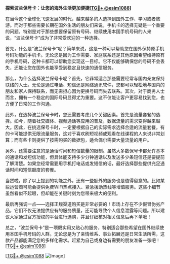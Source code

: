**探索波兰保号卡：让您的海外生活更加便捷[[TG💪+ @esim1088](https://t.me/s/esim1088)]**

在当今这个全球化飞速发展的时代，越来越多的人选择到国外工作、学习或者旅游。而对于那些需要长期在国外生活的朋友们来说，手机卡的选择无疑是一个重要的问题。特别是对于那些想要保留原有号码、继续使用本国手机号码的人来说，“波兰保号卡”成为了非常受欢迎的一种选择。

首先，什么是“波兰保号卡”呢？简单来说，这是一种可以帮助您在国外保持原手机号码功能的手机卡。无论您是因为工作需要、家庭联系还是其他原因希望维持原有的手机号码，这种卡都可以帮助您实现这一目标。它不仅能够确保您的号码不会丢失，还能让您在国外也能享受到稳定且快速的通信服务。

那么，为什么选择波兰保号卡呢？首先，它非常适合那些需要经常与国内亲友保持联络的人士。无论是通过电话、短信还是网络通讯软件，您都可以轻松地与国内的朋友和家人保持联系，而无需担心因为更换号码而失去联系。其次，对于商务人士而言，拥有一个稳定的国际号码显得尤为重要。这不仅能让客户更容易找到您，也方便了日常的工作沟通。

此外，在选择波兰保号卡时，您还需要考虑几个关键因素。首先是流量套餐的选择。如今，随着社交媒体、视频通话等应用的普及，数据流量的需求变得越来越大。因此，在挑选保号卡时，一定要根据自己的实际需求选择合适的流量套餐。有的卡可能提供无限流量服务，这对于喜欢刷短视频或观看在线课程的人来说非常划算；而有些卡则提供了按需购买的数据包，适合偶尔需要大量流量的用户。

另外，还需要注意的是通话时间和短信数量的限制。虽然大多数保号卡都允许基本的通话和发短信功能，但具体能支持多少分钟通话以及发送多少条短信还是要提前了解清楚。如果您经常需要用手机打电话或发短信的话，最好选择那些提供充足通话时间和短信额度的套餐。

当然啦，除了以上提到的功能之外，还有一些额外的服务也是值得留意的。比如某些运营商可能会提供免费WiFi热点接入、紧急援助热线等增值服务。这些小细节虽然看似不起眼，但却能在关键时刻为您带来极大的便利。

最后再强调一点——选择正规渠道购买是非常必要的！市场上存在不少假冒伪劣产品，它们不仅无法提供应有的服务质量，还可能导致个人信息泄露等问题。所以建议大家通过官方授权的平台进行选购，并且仔细核对相关信息后再下单哦！

总之，“波兰保号卡”是一项既实用又贴心的服务，特别适合那些希望在国外继续使用本国手机号码的人群。无论您是为了亲情维系、事业拓展还是日常生活所需，这款产品都能满足您的多样化需求。赶紧为自己或身边有需要的朋友准备一张吧！[[TG💪+ @esim1088](https://t.me/s/esim1088)]

[[TG💪+ @esim1088](https://t.me/s/esim1088) ![Image](https://i.postimg.cc/4NQfJmqS/Snipaste-2025-05-13-00-14-12.png)]